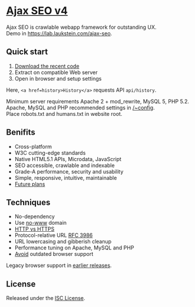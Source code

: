 # [Ajax SEO v4](https://lab.laukstein.com/ajax-seo)

Ajax SEO is crawlable webapp framework for outstanding UX.<br>
Demo in <https://lab.laukstein.com/ajax-seo>.


## Quick start

1. [Download the recent code](https://github.com/laukstein/ajax-seo/archive/master.zip)
2. Extract on compatible Web server
3. Open in browser and setup settings

Here, `<a href=history>History</a>` requests API `api/history`.

Minimum server requirements Apache 2 + mod_rewrite, MySQL 5, PHP 5.2.<br>
Apache, MySQL and PHP recommended settings in [/~config](~config).<br>
Place robots.txt and humans.txt in website root.


## Benifits

* Cross-platform
* W3C cutting-edge standards
* Native HTML5.1 APIs, Microdata, JavaScript
* SEO accessible, crawlable and indexable
* Grade-A performance, security and usability
* Simple, responsive, intuitive, maintainable
* [Future plans](https://github.com/laukstein/ajax-seo/wiki/Plans)


## Techniques

* No-dependency
* Use [no-www](http://no-www.org) domain
* [HTTP vs HTTPS](https://www.httpvshttps.com)
* Protocol-relative URL [RFC 3986](http://tools.ietf.org/html/rfc3986#section-4.2)
* URL lowercasing and gibberish cleanup
* Performance tuning on Apache, MySQL and PHP
* [Avoid](http://dowebsitesneedtolookexactlythesameineverybrowser.com) outdated browser support

Legacy browser support in [earlier releases](https://github.com/laukstein/ajax-seo/releases).


## License

Released under the [ISC License](LICENSE).
